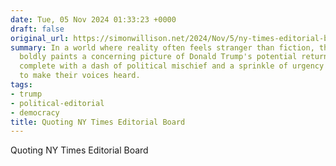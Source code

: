 ```yaml
---
date: Tue, 05 Nov 2024 01:33:23 +0000
draft: false
original_url: https://simonwillison.net/2024/Nov/5/ny-times-editorial-board/#atom-everything
summary: In a world where reality often feels stranger than fiction, this editorial
  boldly paints a concerning picture of Donald Trump's potential return to power,
  complete with a dash of political mischief and a sprinkle of urgency for voters
  to make their voices heard.
tags:
- trump
- political-editorial
- democracy
title: Quoting NY Times Editorial Board
---
```


Quoting NY Times Editorial Board